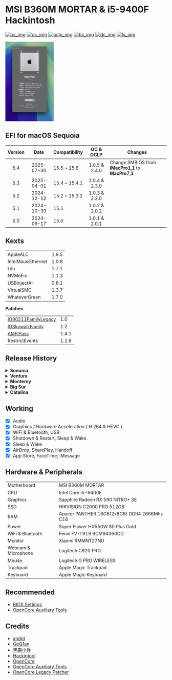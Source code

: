 <!---  Update the following   -->

[os_img]: https://img.shields.io/badge/macOS-15.6-6D67E4
[os_link]: https://support.apple.com/en-hk/122716

[oc_img]: https://img.shields.io/badge/OpenCore-1.0.5-519872
[oc_link]: https://github.com/acidanthera/OpenCorePkg/releases/tag/1.0.5

[oclp_img]: https://img.shields.io/badge/OpenCore_Legacy_Patcher-2.4.0-blue
[oclp_link]: https://github.com/dortania/OpenCore-Legacy-Patcher/releases/tag/2.4.0

[bs_img]: https://img.shields.io/badge/BIOS-7B23v1D-yellow
[bs_link]: https://www.msi.com/Motherboard/B360M-MORTAR/support


[dc_img]: https://img.shields.io/badge/docs-%E4%B8%AD%E6%96%87-red
[dc_link]: https://zzzm.github.io/2020/07/24/hackintosh/

[ls_img]: https://img.shields.io/github/license/ZzzM/Hackintosh-MSI-B360M-MORTAR
[ls_link]: https://raw.githubusercontent.com/ZzzM/Hackintosh-MSI-B360M-MORTAR/master/LICENSE

<!---  Features  -->
<!--- 5.4: 1️⃣ Change iMacPro1,1 to MacPro7,1, 2️⃣ Change ACPI -->
<!--- 5.1: 1️⃣ Update config.plist, 2️⃣ Add RestrictEvents -->
<!--- 5.0: Upgrade BIOS from 7B23v1A to version 7B23v1D -->
<!--- 4.6.1: Use stable version of Kexts -->
# MSI B360M MORTAR & i5-9400F Hackintosh

[![os_img]][os_link]
[![oc_img]][oc_link]
[![oclp_img]][oclp_link]
[![bs_img]][bs_link]
[![dc_img]][dc_link]
[![ls_img]][ls_link]


<img src="Assets/sys.png" width="30%">

## EFI for macOS Sequoia

| Version  |  Date      | Compatibility     | OC & OCLP      | Changes         |
| :------: | :--------: | ----------------- | :------------: | --------------- |
| 5.4      | 2025-07-30 | 15.5 ~ 15.6       | 1.0.5 & 2.4.0  | Change SMBIOS from **iMacPro1,1** to **MacPro7,1**                |
| 5.3      | 2025-04-01 | 15.4 ~ 15.4.1     | 1.0.4 & 2.3.0  |                 |
| 5.2      | 2024-12-12 | 15.2 ~ 15.3.2     | 1.0.3 & 2.2.0  |                 |
| 5.1      | 2024-10-30 | 15.1              | 1.0.2 & 2.0.2  |                 |
| 5.0      | 2024-09-17 | 15.0              | 1.0.1 & 2.0.1  |                 |


## Kexts

<table>
    <tr>
      <td>AppleALC</td>
      <td>1.9.5</td>
    </tr>
    <tr>
      <td>IntelMausiEthernet</td>
      <td>1.0.8</td>
    </tr>
    <tr>
      <td>Lilu</td>
      <td>1.7.1</td>
    </tr>
    <tr>
      <td>NVMeFix</td>
      <td>1.1.3</td>
    </tr>
    <tr>
      <td>USBInjectAll</td>
      <td>0.8.1</td>
    </tr>
    <tr>
      <td>VirtualSMC</td>
      <td>1.3.7</td>
    </tr>
    <tr>
      <td>WhateverGreen</td>
      <td>1.7.0</td>
    </tr>
</table>

**Patches**

<table>
    <tr>
      <td><a href='https://github.com/dortania/OpenCore-Legacy-Patcher/blob/main/payloads/Kexts/Wifi/IO80211FamilyLegacy-v1.0.0.zip'>IO80211FamilyLegacy</a></td>
      <td>1.0</td>
    </tr>
    <tr>
      <td><a href='https://github.com/dortania/OpenCore-Legacy-Patcher/blob/main/payloads/Kexts/Wifi/IOSkywalkFamily-v1.2.0.zip'>IOSkywalkFamily</a></td>
      <td>1.2</td>
    </tr>
    <tr>
      <td><a href='https://github.com/dortania/OpenCore-Legacy-Patcher/blob/main/payloads/Kexts/Acidanthera/AMFIPass-v1.4.1-RELEASE.zip'>AMFIPass</a></td>
      <td>1.4.1</td>
    </tr>
    <tr>
      <td>RestrictEvents</td>
      <td>1.1.6</td>
    </tr>
</table>

## Release History

<details>
<summary><b> Sonoma </b></summary>

| Version   | Date       | Compatibility  | OC & OCLP         |
| --------- | :--------: | -------------- | :---------------: | 
| 4.6.1     | 2024-08-08 | 14.6.1         |  1.0.1 & 1.5.0    | 
| 4.6       | 2024-07-31 | 14.6           |  1.0.0 & 1.5.0    |
| 4.5       | 2024-05-17 | 14.5           |  1.0.0 & 1.4.3    | 
| 4.4       | 2024-04-09 | 14.4 ~ 14.4.1  |  0.9.9 & 1.4.3    | 
| 4.3       | 2024-02-28 | 14.3 ~ 14.3.1  |  0.9.8 & 1.3.0    | 
| 4.2.1     | 2024-01-24 | 14.2.1 ~ 14.3  |  0.9.7 & 1.3.0    | 

</details>

<details>
<summary><b> Ventura </b></summary>

| Version   | Date       | Compatibility     | OpenCore |
| --------- | :--------: | ----------------- | :------: | 
| 3.6.3     | 2023-12-14 | 13.6.3            |  0.9.7   | 
| 3.6       | 2023-10-28 | 13.6 ~ 13.6.1     |  0.9.5   | 
| 3.5.1     | 2023-08-08 | 13.5 ~ 13.6       |  0.9.4   | 
| 3.5       | 2023-07-25 | 13.5              |  0.9.3   | 
| 3.4       | 2023-05-19 | 13.4 ~ 13.4.1 (c) |  0.9.2   | 
| 3.3       | 2023-03-28 | 13.3 ~ 13.3.1 (a) |  0.9.0   | 
| 3.2       | 2023-01-26 | 13.2 ~ 13.2.1     |  0.8.8   | 
| 3.1       | 2022-12-14 | 13.1              |  0.8.7   | 
| 3.0.1     | 2022-11-10 | 13.0.1            |  0.8.6   | 
| 3.0       | 2022-10-28 | 13.0              |  0.8.5   | 

</details>

<details>
<summary><b> Monterey </b></summary>

| Version   | Date       | Compatibility | OpenCore |  
| --------- | :--------: | ------------- | :------: |
| 2.6       | 2022-09-13 | 12.6 ~ 12.6.1 |  0.8.4   | 
| 2.5       | 2022-08-05 | 12.5 ~ 12.5.1 |  0.8.3   | 
| 2.4       | 2022-05-17 | 12.4          |  0.8.0   | 
| 2.3       | 2022-03-15 | 12.3 ~ 12.3.1 |  0.7.9   | 
| 2.2.1     | 2022-02-14 | 12.2.1        |  0.7.8   | 
| 2.2       | 2022-01-28 | 12.2          |  0.7.7   | 
| 2.1       | 2021-12-14 | 12.1          |  0.7.6   |
| 2.0.1     | 2021-11-02 | 12.0.1        |  0.7.5   | 

</details>


<details>
<summary><b> Big Sur </b></summary>

| Version   | Date       | Compatibility  | OpenCore | 
| --------- | :--------: | -------------- | :------: | 
| 1.9.1     | 2021-10-27 | 11.6.1         |  0.7.4   | 
| 1.9       | 2021-09-15 | 11.6           |  0.7.3   | 
| 1.8       | 2021-08-14 | 11.5.2         |  0.7.2   | 
| 1.7       | 2021-07-22 | 11.5.1         |  0.7.1   | 
| 1.6       | 2021-05-25 | 11.4           |  0.6.9   | 
| 1.5       | 2021-05-01 | 11.3.1         |  0.6.8   | 
| 1.4       | 2021-03-10 | 11.2.3         |  0.6.7   | 
| 1.3       | 2021-02-10 | 11.2.2         |  0.6.6   | 
| 1.2       | 2020-12-17 | 11.1           |  0.6.4   | 
| 1.1       | 2020-11-06 | 11.0.1         |  0.6.3   | 

</details>

<details>
<summary><b> Catalina </b></summary>

| Version | Date       | Compatibility   | OpenCore |
| ------- | :--------: | --------------- | :------: |
| 1.0     | 2020-07-23 | 10.15.7         |  0.6.0   |

</details>


## Working

- [x] Audio
- [x] Graphics / Hardware Acceleration ( H.264 & HEVC )
- [x] WiFi & Bluetooth, USB
- [x] Shutdown & Restart, Sleep & Wake
- [x] Sleep & Wake
- [x] AirDrop, SharePlay, Handoff
- [x] App Store, FaceTime, iMessage 

## Hardware & Peripherals

<table>
    <tr>
      <td>Motherboard</td>
      <td>MSI B360M MORTAR</td>
    </tr>
    <tr>
      <td>CPU</td>
      <td>Intel Core i5-9400F</td>
    </tr>
    <tr>
      <td>Graphics</td>
      <td>Sapphire Radeon RX 590 NITRO+ SE</td>
    </tr>
     <tr>
      <td>SSD</td>
      <td>HIKVISION C2000 PRO 512GB</td>
    </tr>
    <tr>
      <td>RAM</td>
      <td>Apacer PANTHER 16GB(2x8GB) DDR4 2666Mhz C16</td>
    </tr>
     <tr>
      <td>Power</td>
      <td>Super Flower HX550W 80 Plus Gold</td>
    </tr>
     <tr>
      <td>WiFi & Bluetooth	</td>
      <td>Fenvi FV-T919 BCM94360CD</td>
    </tr>
    <tr>
      <td>Monitor</td>
      <td>Xiaomi RMMNT27NU</td>
    </tr>
    <tr>
      <td>Webcam & Microphone</td>
      <td>Logitech C920 PRO</td>
    </tr>
    <tr>
      <td>Mouse</td>
      <td>Logitech G PRO WIRELESS</td>
    </tr>
    <tr>
      <td>Trackpad</td>
      <td>Apple Magic Trackpad</td>
    </tr>
    <tr>
      <td>Keyboard</td>
      <td>Apple Magic Keyboard </td>
    </tr>
</table>


## Recommended

- [BIOS Settings](https://github.com/GeQ1an/MSI-B360M-MORTAR-HACKINTOSH-OPENCORE-EFI/blob/master/README.en.md#bios-settings)
- [OpenCore Auxiliary Tools ](https://github.com/ic005k/QtOpenCoreConfig)

## Credits
- [andot](https://github.com/andot/MSI-B360M-MORTAR-IMACPRO-EFI)
- [GeQ1an](https://github.com/GeQ1an/MSI-B360M-MORTAR-HACKINTOSH-OPENCORE-EFI)
- [黑果小兵](https://blog.daliansky.net/)
- [Hackintool](https://github.com/benbaker76/Hackintool)
- [OpenCore](https://github.com/acidanthera/OpenCorePkg)
- [OpenCore Auxiliary Tools ](https://github.com/ic005k/QtOpenCoreConfig)
- [OpenCore Legacy Patcher](https://github.com/dortania/OpenCore-Legacy-Patcher)
